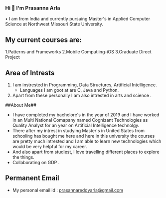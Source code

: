 ### Hi 👋 I'm Prasanna Arla ###

• I am from India and currently pursuing Master's in Applied Computer Science at Northwest Missouri State University.

## My current courses are: ##

1.Patterns and Frameworks
2.Mobile Computiing-iOS
3.Graduate Direct Project

## Area of Intrests ##
1. I am instrested in Programming, Data Structures, Artificial Intelligence.
   * Languages I am goot at are C, Java and Python.
2. Apart from these personally I am also intrested in arts and science .

##About Me##
* I have completed my bachelore's in the year of 2019 and I have worked in an Multi National Comapany named Cognizant Technologies as Quality Analyst for an year on Artificial Intelligence technolgy. 
* There after my intrest in studying Master's in United States from schooling has bought me here and here in this university the courses are pretty much intrested and I am able to learn new technologies which would be very helpful for my career. 
* And also apart from studiest, I love travelling different places to explore the things.
* Collaborating on GDP .

## Permanent Email
 * My personal email id : prasannareddyarla@gmail.com 